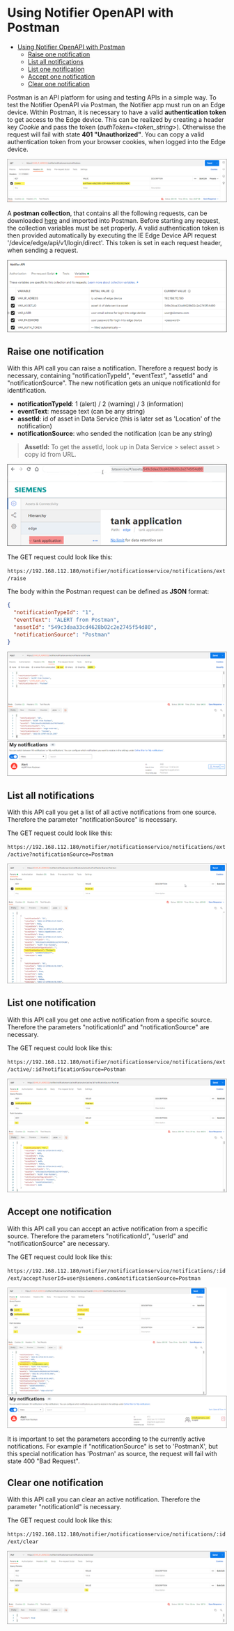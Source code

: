 # Using Notifier OpenAPI with Postman

- [Using Notifier OpenAPI with Postman](#using-notifier-openapi-with-postman)
  - [Raise one notification](#raise-one-notification)
  - [List all notifications](#list-all-notifications)
  - [List one notification](#list-one-notification)
  - [Accept one notification](#accept-one-notification)
  - [Clear one notification](#clear-one-notification)
  
Postman is an API platform for using and testing APIs in a simple way. To test the Notifier OpenAPI via Postman, the Notifier app must run on an Edge device. Within Postman, it is necessary to have a valid **authentication token** to get access to the Edge device. This can be realized by creating a header key *Cookie* and pass the token (*authToken=<token_string>*). Otherwisse the request will fail with state **401 "Unauthorized"**. You can copy a valid authentication token from your browser cookies, when logged into the Edge device.

![postman_header](/docs/graphics/postman_header1.png)

A **postman collection**, that contains all the following requests, can be downloaded [here](/src/postman_collection.json) and imported into Postman. Before starting any request, the collection variables must be set properly. A valid authentication token is then provided automatically by executing the IE Edge Device API request '/device/edge/api/v1/login/direct'. This token is set in each request header, when sending a request.

![postman_variables](/docs/graphics/postman_variables.png)

## Raise one notification

With this API call you can raise a notification. Therefore a request body is necessary, containing "notificationTypeId", "eventText", "assetId" and "notificationSource". The new notification gets an unique notificationId for identification.

- **notificationTypeId**: 1 (alert) / 2 (warning) / 3 (information)
- **eventText**: message text (can be any string)
- **assetId**: id of asset in Data Service (this is later set as 'Location' of the notification)
- **notificationSource**: who sended the notification (can be any string)

> **AssetId:**
> To get the assetId, look up in Data Service > select asset > copy id from URL.

![get_assetid_1](/docs/graphics/get_assetid_1.png)

The GET request could look like this:

`https://192.168.112.180/notifier/notificationservice/notifications/ext/raise`

The body within the Postman request can be defined as **JSON** format:

```json
{
  "notificationTypeId": "1",
  "eventText": "ALERT from Postman",
  "assetId": "549c3daa33cd4628b02c2e2745f54d80",
  "notificationSource": "Postman"
}
```

![postman_raise](/docs/graphics/postman_raise.png)

## List all notifications

With this API call you get a list of all active notifications from one source. Therefore the parameter "notificationSource" is necessary.

The GET request could look like this:

`https://192.168.112.180/notifier/notificationservice/notifications/ext/active?notificationSource=Postman`

![postman_get_all](/docs/graphics/postman_get_all.png)

## List one notification

With this API call you get one active notification from a specific source. Therefore the parameters "notificationId" and "notificationSource" are necessary.

The GET request could look like this:

`https://192.168.112.180/notifier/notificationservice/notifications/ext/active/:id?notificationSource=Postman`

![postman_get_one](/docs/graphics/postman_get_one.png)

## Accept one notification

With this API call you can accept an active notification from a specific source. Therefore the parameters "notificationId", "userId" and "notificationSource" are necessary.

The GET request could look like this:

`https://192.168.112.180/notifier/notificationservice/notifications/:id/ext/accept?userId=user@siemens.com&notificationSource=Postman`

![postman_accept](/docs/graphics/postman_accept.png)

It is important to set the parameters according to the currently active notifications. For example if "notificationSource" is set to 'PostmanX', but this special notification has 'Postman' as source, the request will fail with state 400 "Bad Request".

## Clear one notification

With this API call you can clear an active notification.  Therefore the parameter "notificationId" is necessary.

The GET request could look like this:

`https://192.168.112.180/notifier/notificationservice/notifications/:id/ext/clear`

![postman_clear](/docs/graphics/postman_clear.png)
